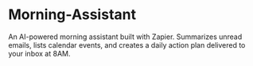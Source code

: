 # Morning-Assistant
An AI-powered morning assistant built with Zapier. Summarizes unread emails, lists calendar events, and creates a daily action plan delivered to your inbox at 8AM.
